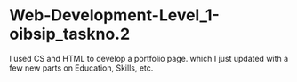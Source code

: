 # Web-Development-Level_1-oibsip_taskno.2
I used CS and HTML to develop a portfolio page. which I just updated with a few new parts on  Education, Skills, etc.
